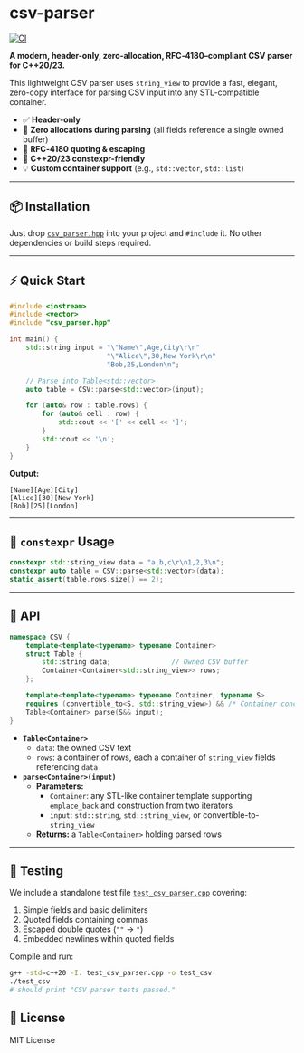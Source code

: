 # csv-parser

[![CI](https://github.com/lekoOwO/csv-parser/actions/workflows/ci.yml/badge.svg?branch=main)](https://github.com/lekoOwO/csv-parser/actions/workflows/ci.yml)

**A modern, header-only, zero-allocation, RFC‑4180–compliant CSV parser for C++20/23.**

This lightweight CSV parser uses `string_view` to provide a fast, elegant, zero-copy interface for parsing CSV input into any STL-compatible container.

- ✅ **Header-only**
- 🚀 **Zero allocations during parsing** (all fields reference a single owned buffer)
- 🧠 **RFC‑4180 quoting & escaping**
- 📐 **C++20/23 **constexpr**-friendly**
- 💡 **Custom container support** (e.g., `std::vector`, `std::list`)

---

## 📦 Installation

Just drop [`csv_parser.hpp`](./csv_parser.hpp) into your project and `#include` it. No other dependencies or build steps required.

---

## ⚡ Quick Start

```cpp
#include <iostream>
#include <vector>
#include "csv_parser.hpp"

int main() {
    std::string input = "\"Name\",Age,City\r\n"
                        "\"Alice\",30,New York\r\n"
                        "Bob,25,London\n";

    // Parse into Table<std::vector>
    auto table = CSV::parse<std::vector>(input);

    for (auto& row : table.rows) {
        for (auto& cell : row) {
            std::cout << '[' << cell << ']';
        }
        std::cout << '\n';
    }
}
```

**Output:**
```
[Name][Age][City]
[Alice][30][New York]
[Bob][25][London]
```

---

## 🧠 `constexpr` Usage

```cpp
constexpr std::string_view data = "a,b,c\r\n1,2,3\n";
constexpr auto table = CSV::parse<std::vector>(data);
static_assert(table.rows.size() == 2);
```

---

## 📄 API

```cpp
namespace CSV {
    template<template<typename> typename Container>
    struct Table {
        std::string data;               // Owned CSV buffer
        Container<Container<std::string_view>> rows;
    };

    template<template<typename> typename Container, typename S>
    requires (convertible_to<S, std::string_view>) && /* Container concept */
    Table<Container> parse(S&& input);
}
```

- **`Table<Container>`**
  - `data`: the owned CSV text
  - `rows`: a container of rows, each a container of `string_view` fields referencing `data`
- **`parse<Container>(input)`**
  - **Parameters:**
    - `Container`: any STL-like container template supporting `emplace_back` and construction from two iterators
    - `input`: `std::string`, `std::string_view`, or convertible-to-`string_view`
  - **Returns:** a `Table<Container>` holding parsed rows

---

## 🧪 Testing

We include a standalone test file [`test_csv_parser.cpp`](./test_csv_parser.cpp) covering:

1. Simple fields and basic delimiters
2. Quoted fields containing commas
3. Escaped double quotes (`""` → `"`)
4. Embedded newlines within quoted fields

Compile and run:

```sh
g++ -std=c++20 -I. test_csv_parser.cpp -o test_csv
./test_csv
# should print "CSV parser tests passed."
```

## 📜 License

MIT License